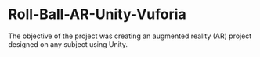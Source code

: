 # Roll-Ball-AR-Unity-Vuforia

The objective of the project was creating an augmented reality (AR) project designed on any subject using Unity.

